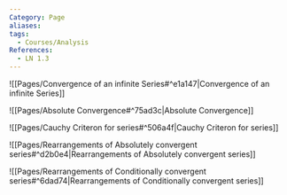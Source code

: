 ```yaml
---
Category: Page
aliases: 
tags:
  - Courses/Analysis
References:
  - LN 1.3
---
```

![[Pages/Convergence of an infinite Series#^e1a147|Convergence of an infinite Series]]

![[Pages/Absolute Convergence#^75ad3c|Absolute Convergence]]

![[Pages/Cauchy Criteron for series#^506a4f|Cauchy Criteron for series]]

![[Pages/Rearrangements of Absolutely convergent series#^d2b0e4|Rearrangements of Absolutely convergent series]]

![[Pages/Rearrangements of Conditionally convergent series#^6dad74|Rearrangements of Conditionally convergent series]]

